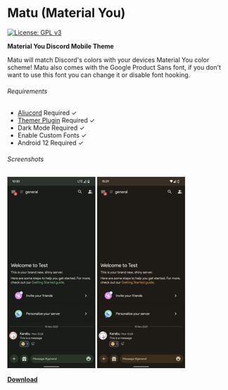 # Matu (Material You)
[![License: GPL v3](https://img.shields.io/badge/License-GPLv3-blue.svg)](https://www.gnu.org/licenses/gpl-3.0)

**Material You Discord Mobile Theme**


Matu will match Discord's colors with your devices Material You color scheme! Matu also comes with the Google Product Sans font, if you don't want to use this font you can change it or disable font hooking.


###### Requirements
- [Aliucord](https://github.com/Aliucord/Aliucord) Required ✓
- [Themer Plugin](https://github.com/Vendicated/AliucordPlugins/blob/main/Themer/README.md) Required ✓
- Dark Mode Required ✓
- Enable Custom Fonts ✓
- Android 12 Required ✓

###### Screenshots
<img src="Screenshot1.png" width="200"/> <img src="Screenshot2.png" width="200"/>



[**Download**](https://raw.githubusercontent.com/MrSpidercat/Matu/main/matu-dark.json)
